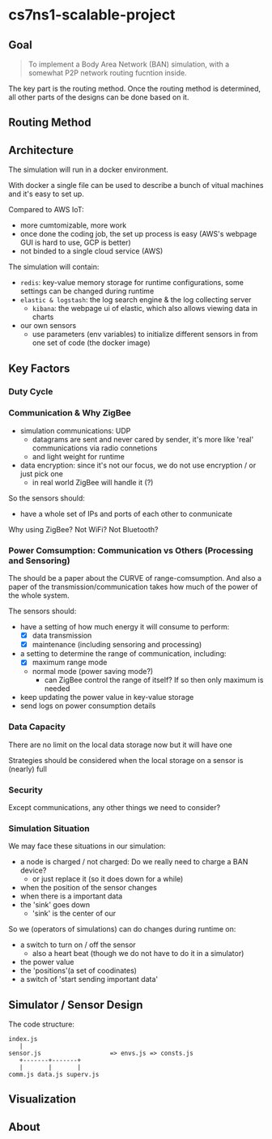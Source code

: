 # cs7ns1-scalable-project

## Goal

> To implement a Body Area Network (BAN) simulation, with a somewhat P2P network routing fucntion inside.

The key part is the routing method. Once the routing method is determined, all other parts of the designs can be done based on it.

## Routing Method

## Architecture

The simulation will run in a docker environment.

With docker a single file can be used to describe a bunch of vitual machines and it's easy to set up.

Compared to AWS IoT:

- more cumtomizable, more work
- once done the coding job, the set up process is easy (AWS's webpage GUI is hard to use, GCP is better)
- not binded to a single cloud service (AWS)

The simulation will contain:

- `redis`: key-value memory storage for runtime configurations, some settings can be changed during runtime
- `elastic & logstash`: the log search engine & the log collecting server
  - `kibana`: the webpage ui of elastic, which also allows viewing data in charts
- our own sensors
  - use parameters (env variables) to initialize different sensors in from one set of code (the docker image)

## Key Factors

### Duty Cycle

### Communication & Why ZigBee

- simulation communications: UDP
  - datagrams are sent and never cared by sender, it's more like 'real' communications via radio connetions
  - and light weight for runtime
- data encryption: since it's not our focus, we do not use encryption / or just pick one
  - in real world ZigBee will handle it (?)

So the sensors should:

- have a whole set of IPs and ports of each other to conmunicate

Why using ZigBee? Not WiFi? Not Bluetooth?

### Power Comsumption: Communication vs Others (Processing and Sensoring)

The should be a paper about the CURVE of range-comsumption.
And also a paper of the transmission/communication takes how much of the power of the whole system.

The sensors should:

- have a setting of how much energy it will consume to perform:
  - [x] data transmission
  - [x] maintenance (including sensoring and processing)
- a setting to determine the range of communication, including:
  - [x] maximum range mode
  - normal mode (power saving mode?)
    - can ZigBee control the range of itself? If so then only maximum is needed
- keep updating the power value in key-value storage
- send logs on power consumption details

### Data Capacity

There are no limit on the local data storage now but it will have one

Strategies should be considered when the local storage on a sensor is (nearly) full

### Security

Except communications, any other things we need to consider?

### Simulation Situation

We may face these situations in our simulation:

- a node is charged / not charged: Do we really need to charge a BAN device?
  - or just replace it (so it does down for a while)
- when the position of the sensor changes
- when there is a important data
- the 'sink' goes down
  - 'sink' is the center of our

So we (operators of simulations) can do changes during runtime on:

- a switch to turn on / off the sensor
  - also a heart beat (though we do not have to do it in a simulator)
- the power value
- the 'positions'(a set of coodinates)
- a switch of 'start sending important data'

## Simulator / Sensor Design

The code structure:

```
index.js
   |
sensor.js                   => envs.js => consts.js
   +-------+-------+
   |       |       |
comm.js data.js superv.js

```

## Visualization

## About
